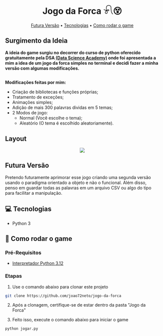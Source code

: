 <h1 align="center" style="font-weight: bold;">Jogo da Forca 𓍯😵</h1>

<p align="center">
 <a href="#v2">Futura Versão</a> • 
 <a href="#tech">Tecnologias</a> • 
 <a href="#started">Como rodar o game</a> 
</p>

<h2>Surgimento da Ideia</h2>

<p align="left">
    <b>A ideia do game surgiu no decorrer do curso de python oferecido gratuitamente pela DSA <a href="https://www.datascienceacademy.com.br" target="_blank">(Data Science Academy)</a> onde
    foi apresentada a mim a idea de um jogo da forca simples no terminal e decidi fazer a minha versão com algumas modificações.
    </b>
</p>

##

<p align="left">
  <b>Modificações feitas por mim:</b>
</p>

 - Criação de bibliotecas e funções próprias; 
 - Tratamento de exceções;
 - Animações simples;
 - Adição de mais 300 palavras dividas em 5 temas;
 - 2 Modos de jogo:
   - Normal (Você escolhe o tema);
   - Aleatório (O tema é escolhido aleatoriamente).

<h2>Layout</h2>

<div align="center">
    <img src="https://github.com/user-attachments/assets/8b1128e9-4fc6-41fa-9504-3374a75b7432">
</div>


<h2 id="v2"> Futura Versão</h2>

Pretendo futuramente aprimorar esse jogo criando uma segunda versão usando o paradigma orientado a objeto e não o funcional. Além disso, penso em
guardar todas as palavras em um arquivo CSV ou algo do tipo para facilitar a manipulação.


<h2 id="tech">💻 Tecnologias</h2>

- Python 3

<h2 id="started">🚀 Como rodar o game</h2>

<h3>Pré-Requisitos</h3>

- [Interpretador Python 3.12](https://www.python.org/)

<h3>Etapas</h3>

1. Use o comando abaixo para clonar este projeto

```bash
git clone https://github.com/joao72neto/jogo-da-forca
```

2. Após a clonagem, certifique-se de estar dentro da pasta "Jogo da Forca"

3. Feito isso, execute o comando abaixo para iniciar o game

```bash
python jogar.py
```


